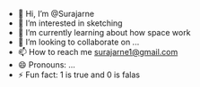 - 👋 Hi, I’m @Surajarne
- 👀 I’m interested in sketching 
- 🌱 I’m currently learning about how space work
- 💞️ I’m looking to collaborate on ...
- 📫 How to reach me surajarne1@gmail.com 
- 😄 Pronouns: ...
- ⚡ Fun fact: 1 is true and 0 is falas

<!---
Surajarne/Surajarne is a ✨ special ✨ repository because its `README.md` (this file) appears on your GitHub profile.
You can click the Preview link to take a look at your changes.
--->
